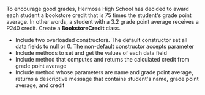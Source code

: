 To encourage good grades, Hermosa High School has decided to award each student a bookstore credit that is 75 times the student's grade point average. In other words, a student with a 3.2 grade point average receives a P240 credit. Create a <strong>BookstoreCredit</strong> class.
<ul>
	<li>Include two overloaded constructors. The default constructor set all data fields to null or 0. The non-default constructor accepts parameter</li>
	<li>Include methods to set and get the values of each data field</li>
	<li>Include method that computes and returns the calculated credit from grade point average</li>
	<li>Include method whose parameters are name and grade point average, returns a descriptive message that contains student's name, grade point average, and credit</li>
</ul>